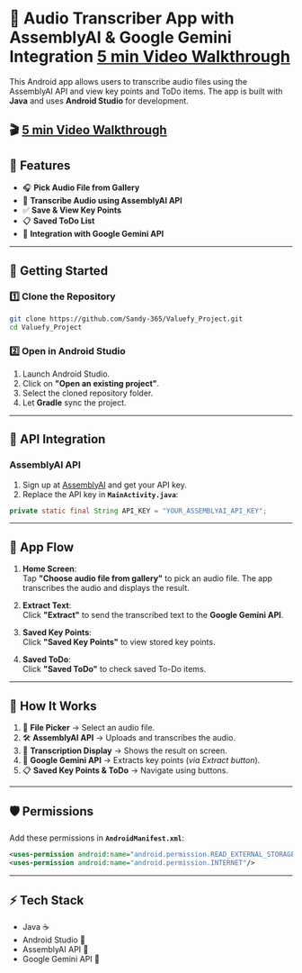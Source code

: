 



# 🎵 Audio Transcriber App with AssemblyAI & Google Gemini Integration [**5 min Video Walkthrough**](https://drive.google.com/file/d/1o6M3QrhylcThJYZJmizkOCXRR3nxYzzI/view?usp=sharing)

This Android app allows users to transcribe audio files using the AssemblyAI API and view key points and ToDo items. The app is built with **Java** and uses **Android Studio** for development.

🎬 [**5 min Video Walkthrough**](https://drive.google.com/file/d/1o6M3QrhylcThJYZJmizkOCXRR3nxYzzI/view?usp=sharing)
---

## 📁 Features

- 🎧 **Pick Audio File from Gallery**
- 📝 **Transcribe Audio using AssemblyAI API**
- ✅ **Save & View Key Points**
- 📋 **Saved ToDo List**
- 🔗 **Integration with Google Gemini API**

---

## 🚀 Getting Started

### 1️⃣ Clone the Repository

```bash
git clone https://github.com/Sandy-365/Valuefy_Project.git
cd Valuefy_Project
```

### 2️⃣ Open in Android Studio

1. Launch Android Studio.
2. Click on **"Open an existing project"**.
3. Select the cloned repository folder.
4. Let **Gradle** sync the project.

---

## 🔑 API Integration

### AssemblyAI API

1. Sign up at [AssemblyAI](https://www.assemblyai.com) and get your API key.
2. Replace the API key in **`MainActivity.java`**:

```java
private static final String API_KEY = "YOUR_ASSEMBLYAI_API_KEY";
```

---

## 📱 App Flow

1. **Home Screen**:  
   Tap **"Choose audio file from gallery"** to pick an audio file. The app transcribes the audio and displays the result.

2. **Extract Text**:  
   Click **"Extract"** to send the transcribed text to the **Google Gemini API**.

3. **Saved Key Points**:  
   Click **"Saved Key Points"** to view stored key points.

4. **Saved ToDo**:  
   Click **"Saved ToDo"** to check saved To-Do items.

---

## 📂 How It Works

1. 📂 **File Picker** → Select an audio file.  
2. 🛠️ **AssemblyAI API** → Uploads and transcribes the audio.  
3. 📝 **Transcription Display** → Shows the result on screen.  
4. 🌟 **Google Gemini API** → Extracts key points (*via Extract button*).  
5. 📋 **Saved Key Points & ToDo** → Navigate using buttons.

---

## 🛡️ Permissions

Add these permissions in **`AndroidManifest.xml`**:

```xml
<uses-permission android:name="android.permission.READ_EXTERNAL_STORAGE"/>
<uses-permission android:name="android.permission.INTERNET"/>
```

---

## ⚡ Tech Stack

- Java ☕
- Android Studio 📱
- AssemblyAI API 🎤
- Google Gemini API 🔗
